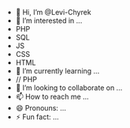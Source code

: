 - 👋 Hi, I’m @Levi-Chyrek
- 👀 I’m interested in ...
- PHP
- SQL
- JS
- CSS
- HTML
- 🌱 I’m currently learning ...
- // PHP
- 💞️ I’m looking to collaborate on ...
- 📫 How to reach me ...
- 😄 Pronouns: ...
- ⚡ Fun fact: ...

